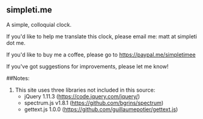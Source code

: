 ## simpleti.me
A simple, colloquial clock.

If you'd like to help me translate this clock, please email me: matt at simpleti dot me.

If you'd like to buy me a coffee, please go to https://paypal.me/simpletimee

If you've got suggestions for improvements, please let me know!

##Notes:
1. This site uses three libraries not included in this source:
   - jQuery 1.11.3 (https://code.jquery.com/jquery/)
   - spectrum.js v1.8.1 (https://github.com/bgrins/spectrum)
   - gettext.js 1.0.0 (https://github.com/guillaumepotier/gettext.js)